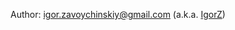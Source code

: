 Author: igor.zavoychinskiy@gmail.com (a.k.a. [IgorZ](http://forum.kerbalspaceprogram.com/index.php?/profile/155445-igorz/))